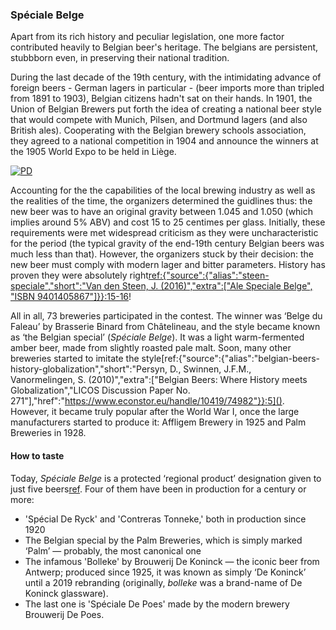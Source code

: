 ### Spéciale Belge

Apart from its rich history and peculiar legislation, one more factor contributed heavily to Belgian beer's heritage. The belgians are persistent, stubbborn even, in preserving their national tradition.

During the last decade of the 19th century, with the intimidating advance of foreign beers - German lagers in particular - (beer imports more than tripled from 1891 to 1903), Belgian citizens hadn't sat on their hands. In 1901, the Union of Belgian Brewers put forth the idea of creating a national beer style that would compete with Munich, Pilsen, and Dortmund lagers (and also British ales). Cooperating with the Belgian brewery schools association, they agreed to a national competition in 1904 and announce the winners at the 1905 World Expo to be held in Liège.

[![PD](/img/liege-expo-1905.jpg "Official poster of the 1905 World Expo in Liege")](https://commons.wikimedia.org/wiki/File:Affiche_1905.jpg)

Accounting for the the capabilities of the local brewing industry as well as the realities of the time, the organizers determined the guidlines thus: the new beer was to have an original gravity between 1.045 and 1.050 (which implies around 5% ABV) and cost 15 to 25 centimes per glass. Initially, these requirements were met widespread criticism as they were uncharacteristic for the period (the typical gravity of the end-19th century Belgian beers was much less than that). However, the organizers stuck by their decision: the new beer must comply with modern lager and bitter parameters. History has proven they were absolutely right[ref:{"source":{"alias":"steen-speciale","short":"Van den Steen, J. (2016)","extra":["Ale Speciale Belge", "ISBN 9401405867"]}}:15-16]()!

All in all, 73 breweries participated in the contest. The winner was ‘Belge du Faleau’ by Brasserie Binard from Châtelineau, and the style became known as ‘the Belgian special’ (*Spéciale Belge*). It was a light warm-fermented amber beer, made from slightly roasted pale malt. Soon, many other breweries started to imitate the style[ref:{"source":{"alias":"belgian-beers-history-globalization","short":"Persyn, D., Swinnen, J.F.M., Vanormelingen, S. (2010)","extra":["Belgian Beers: Where History meets Globalization","LICOS Discussion Paper No. 271"],"href":"https://www.econstor.eu/handle/10419/74982"}}:5](). However, it became truly popular after the World War I, once the large manufacturers started to produce it: Affligem Brewery in 1925 and Palm Breweries in 1928.

#### How to taste

Today, *Spéciale Belge* is a protected ‘regional product’ designation given to just five beers[ref](https://www.streekproduct.be/weetjes/amberkleurige-speciale-belge-ale-bieren-behoren-tot-onze-rijke-biertraditie). Four of them have been in production for a century or more:

  * 'Spécial De Ryck' and 'Contreras Tonneke,' both in production since 1920
  * The Belgian special by the Palm Breweries, which is simply marked ‘Palm’ — probably, the most canonical one
  * The infamous 'Bolleke' by Brouwerij De Koninck — the iconic beer from Antwerp; produced since 1925, it was known as simply ‘De Koninck’ until a 2019 rebranding (originally, *bolleke* was a brand-name of De Koninck glassware).
  * The last one is 'Spéciale De Poes' made by the modern brewery Brouwerij De Poes.
